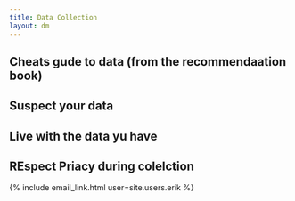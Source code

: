 ```yaml
---
title: Data Collection
layout: dm
---
```


## Cheats gude to data (from the recommendaation book)

## Suspect your data


## Live with the data yu have


## REspect Priacy during colelction


{% include email_link.html user=site.users.erik %}
